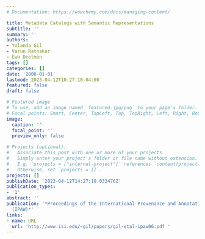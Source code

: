 ```yaml
---
# Documentation: https://wowchemy.com/docs/managing-content/

title: Metadata Catalogs with Semantic Representations
subtitle: ''
summary: ''
authors:
- Yolanda Gil
- Varun Ratnakar
- Ewa Deelman
tags: []
categories: []
date: '2006-01-01'
lastmod: 2023-04-12T10:27:10-04:00
featured: false
draft: false

# Featured image
# To use, add an image named `featured.jpg/png` to your page's folder.
# Focal points: Smart, Center, TopLeft, Top, TopRight, Left, Right, BottomLeft, Bottom, BottomRight.
image:
  caption: ''
  focal_point: ''
  preview_only: false

# Projects (optional).
#   Associate this post with one or more of your projects.
#   Simply enter your project's folder or file name without extension.
#   E.g. `projects = ["internal-project"]` references `content/project/deep-learning/index.md`.
#   Otherwise, set `projects = []`.
projects: []
publishDate: '2023-04-12T14:27:10.033476Z'
publication_types:
- '1'
abstract: ''
publication: '*Proceedings of the International Provenance and Annotation Workshop
  (IPAW)*'
links:
- name: URL
  url: 'http://www.isi.edu/~gil/papers/gil-etal-ipaw06.pdf '
---
```

